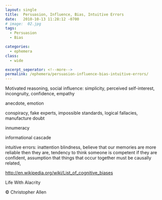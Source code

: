 ```yaml
---
layout: single
title:  Persuasion, Influence, Bias, Intuitive Errors
date:   2010-10-13 11:28:12 -0700
# image:  02.jpg
tags: 
  - Persuasion
  - Bias

categories:
  - ephemera
class:
  - wide

excerpt_seperator: <!--more-->
permalink: /ephemera/persuasion-influence-bias-intuitive-errors/
---
```


Motivated reasoning, social influence: simplicity, perceived self-interest, incongruity, confidence, empathy

anecdote, emotion

conspiracy, fake experts, impossible standards, logical fallacies, manufacture doubt

innumeracy

informational cascade

intuitive errors: inattention blindness, believe that our memories are more reliable then they are, tendency to think someone is competent if they are confident, assumption that things that occur together must be causally related,

 

http://en.wikipedia.org/wiki/List_of_cognitive_biases

Life With Alacrity

© Christopher Allen